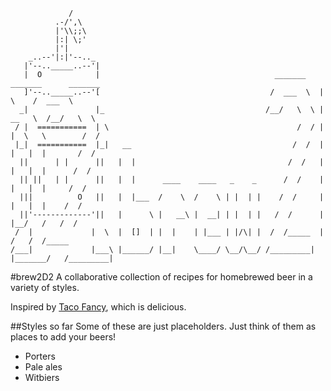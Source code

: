                  /
              .-/',\
              |'\\;;\
              |:| \;'
              |'|       
        _..--'|:|'--.._ 
       |'--.._____..--'| 
       |  O            |                                       _______    _______      _______
       ]'--.._____..--'[                                      /  ___  \  |       \    /  ___  \
      _|               |_                                    /__/   \  \ |   __   \  /__/   \  \
     / |  ===========  | \                                          /  / |  |  \   \        /  /
     |_|  ===========  |_|   __                                    /  /  |  |   |  |       /  /
      ||      | |      ||   |  |                                  /  /   |  |   |  |      /  /
      || ||   | |      ||   |  |      ____    ____   _    _      /  /    |  |   |  |     /  /
      |||          O   ||   |  |___  /    \  /    \ | |  | |    /  /     |  |   |  |    /  /
      ||'-------------'||   |      \ |   __\ |  __| | |  | |   /  /      |  |__/   /   /  /
     /  |             |  \  |  []  | |  |    | |___ | |/\| |  /  /_____  |        /   /  /_____
    /___|             |___\ |______/ |__|    \____/ \__/\__/ /_________| |_______/   /_________|

#brew2D2
A collaborative collection of recipes for homebrewed beer in a variety of styles.

Inspired by [Taco Fancy](https://github.com/sinker/tacofancy), which is delicious.

##Styles so far
Some of these are just placeholders. Just think of them as places to add your beers!

* Porters
* Pale ales
* Witbiers


